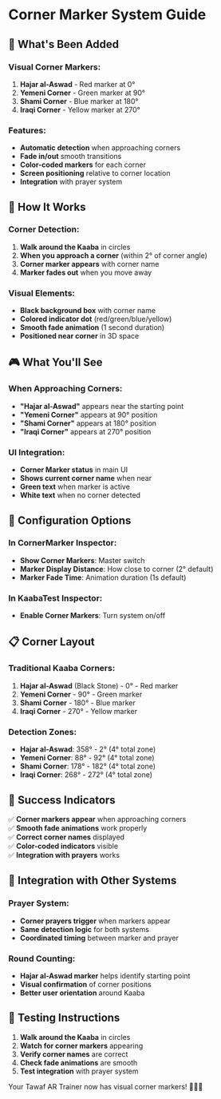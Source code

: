 # Corner Marker System Guide

## 🎯 What's Been Added

### **Visual Corner Markers:**
1. **Hajar al-Aswad** - Red marker at 0°
2. **Yemeni Corner** - Green marker at 90°
3. **Shami Corner** - Blue marker at 180°
4. **Iraqi Corner** - Yellow marker at 270°

### **Features:**
- **Automatic detection** when approaching corners
- **Fade in/out** smooth transitions
- **Color-coded markers** for each corner
- **Screen positioning** relative to corner location
- **Integration** with prayer system

## 📱 How It Works

### **Corner Detection:**
1. **Walk around the Kaaba** in circles
2. **When you approach a corner** (within 2° of corner angle)
3. **Corner marker appears** with corner name
4. **Marker fades out** when you move away

### **Visual Elements:**
- **Black background box** with corner name
- **Colored indicator dot** (red/green/blue/yellow)
- **Smooth fade animation** (1 second duration)
- **Positioned near corner** in 3D space

## 🎮 What You'll See

### **When Approaching Corners:**
- **"Hajar al-Aswad"** appears near the starting point
- **"Yemeni Corner"** appears at 90° position
- **"Shami Corner"** appears at 180° position
- **"Iraqi Corner"** appears at 270° position

### **UI Integration:**
- **Corner Marker status** in main UI
- **Shows current corner name** when near
- **Green text** when marker is active
- **White text** when no corner detected

## 🔧 Configuration Options

### **In CornerMarker Inspector:**
- **Show Corner Markers**: Master switch
- **Marker Display Distance**: How close to corner (2° default)
- **Marker Fade Time**: Animation duration (1s default)

### **In KaabaTest Inspector:**
- **Enable Corner Markers**: Turn system on/off

## 📋 Corner Layout

### **Traditional Kaaba Corners:**
1. **Hajar al-Aswad** (Black Stone) - 0° - Red marker
2. **Yemeni Corner** - 90° - Green marker
3. **Shami Corner** - 180° - Blue marker
4. **Iraqi Corner** - 270° - Yellow marker

### **Detection Zones:**
- **Hajar al-Aswad**: 358° - 2° (4° total zone)
- **Yemeni Corner**: 88° - 92° (4° total zone)
- **Shami Corner**: 178° - 182° (4° total zone)
- **Iraqi Corner**: 268° - 272° (4° total zone)

## 🎯 Success Indicators

✅ **Corner markers appear** when approaching corners  
✅ **Smooth fade animations** work properly  
✅ **Correct corner names** displayed  
✅ **Color-coded indicators** visible  
✅ **Integration with prayers** works  

## 🔄 Integration with Other Systems

### **Prayer System:**
- **Corner prayers trigger** when markers appear
- **Same detection logic** for both systems
- **Coordinated timing** between marker and prayer

### **Round Counting:**
- **Hajar al-Aswad marker** helps identify starting point
- **Visual confirmation** of corner positions
- **Better user orientation** around Kaaba

## 📱 Testing Instructions

1. **Walk around the Kaaba** in circles
2. **Watch for corner markers** appearing
3. **Verify corner names** are correct
4. **Check fade animations** are smooth
5. **Test integration** with prayer system

Your Tawaf AR Trainer now has visual corner markers! 🎉📱🕌 